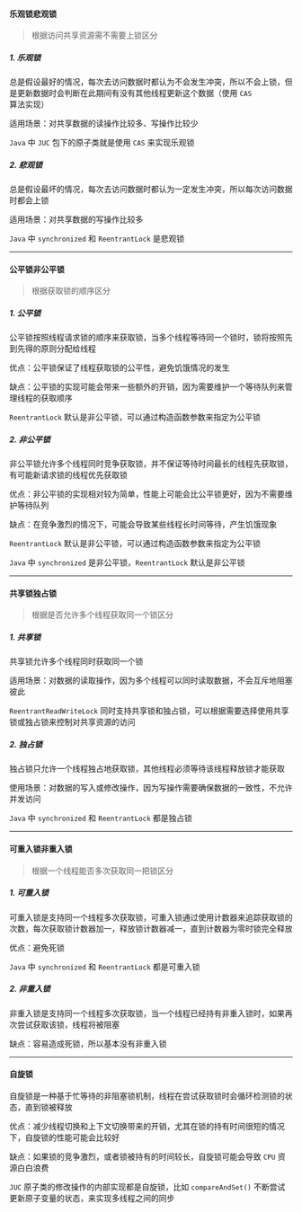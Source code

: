 #### 乐观锁悲观锁

> 根据访问共享资源需不需要上锁区分

##### 1. 乐观锁

总是假设最好的情况，每次去访问数据时都认为不会发生冲突，所以不会上锁，但是更新数据时会判断在此期间有没有其他线程更新这个数据（使用 `CAS` 算法实现）

适用场景：对共享数据的读操作比较多、写操作比较少

`Java` 中 `JUC` 包下的原子类就是使用 `CAS` 来实现乐观锁

##### 2. 悲观锁

总是假设最坏的情况，每次去访问数据时都认为一定发生冲突，所以每次访问数据时都会上锁

适用场景：对共享数据的写操作比较多

`Java` 中 `synchronized` 和 `ReentrantLock` 是悲观锁

***

#### 公平锁非公平锁

> 根据获取锁的顺序区分

##### 1. 公平锁

公平锁按照线程请求锁的顺序来获取锁，当多个线程等待同一个锁时，锁将按照先到先得的原则分配给线程

优点：公平锁保证了线程获取锁的公平性，避免饥饿情况的发生

缺点：公平锁的实现可能会带来一些额外的开销，因为需要维护一个等待队列来管理线程的获取顺序

`ReentrantLock` 默认是非公平锁，可以通过构造函数参数来指定为公平锁

##### 2. 非公平锁

非公平锁允许多个线程同时竞争获取锁，并不保证等待时间最长的线程先获取锁，有可能新请求锁的线程优先获取锁

优点：非公平锁的实现相对较为简单，性能上可能会比公平锁更好，因为不需要维护等待队列

缺点：在竞争激烈的情况下，可能会导致某些线程长时间等待，产生饥饿现象

`ReentrantLock` 默认是非公平锁，可以通过构造函数参数来指定为公平锁

`Java` 中 `synchronized` 是非公平锁，`ReentrantLock` 默认是非公平锁

***

#### 共享锁独占锁

> 根据是否允许多个线程获取同一个锁区分

##### 1. 共享锁

共享锁允许多个线程同时获取同一个锁

适用场景：对数据的读取操作，因为多个线程可以同时读取数据，不会互斥地阻塞彼此

`ReentrantReadWriteLock` 同时支持共享锁和独占锁，可以根据需要选择使用共享锁或独占锁来控制对共享资源的访问

##### 2. 独占锁

独占锁只允许一个线程独占地获取锁，其他线程必须等待该线程释放锁才能获取

使用场景：对数据的写入或修改操作，因为写操作需要确保数据的一致性，不允许并发访问

`Java` 中 `synchronized` 和 `ReentrantLock` 都是独占锁

***

#### 可重入锁非重入锁

> 根据一个线程能否多次获取同一把锁区分

##### 1. 可重入锁

可重入锁是支持同一个线程多次获取锁，可重入锁通过使用计数器来追踪获取锁的次数，每次获取锁计数器加一，释放锁计数器减一，直到计数器为零时锁完全释放

优点：避免死锁

`Java` 中 `synchronized` 和 `ReentrantLock` 都是可重入锁

##### 2. 非重入锁

非重入锁是支持同一个线程多次获取锁，当一个线程已经持有非重入锁时，如果再次尝试获取该锁，线程将被阻塞

缺点：容易造成死锁，所以基本没有非重入锁

***

#### 自旋锁

自旋锁是一种基于忙等待的非阻塞锁机制，线程在尝试获取锁时会循环检测锁的状态，直到锁被释放

优点：减少线程切换和上下文切换带来的开销，尤其在锁的持有时间很短的情况下，自旋锁的性能可能会比较好

缺点：如果锁的竞争激烈，或者锁被持有的时间较长，自旋锁可能会导致 `CPU` 资源白白浪费

`JUC` 原子类的修改操作的内部实现都是自旋锁，比如 `compareAndSet()` 不断尝试更新原子变量的状态，来实现多线程之间的同步

